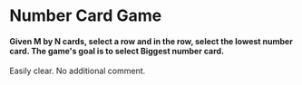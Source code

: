# Number Card Game

<h4>
    Given M by N cards, select a row and in the row, select the lowest number card. The game's goal is to select Biggest number card.
</h4>

Easily clear. No additional comment.
